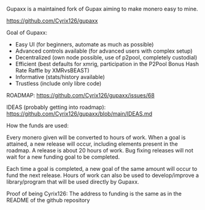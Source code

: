 Gupaxx is a maintained fork of Gupax aiming to make monero easy to mine.

https://github.com/Cyrix126/gupaxx

Goal of Gupaxx:

- Easy UI (for beginners, automate as much as possible)
- Advanced controls available (for advanced users with complex setup)
- Decentralized (own node possible, use of p2pool, completely custodial)
- Efficient (best defaults for xmrig, participation in the P2Pool Bonus Hash Rate Raffle by XMRvsBEAST)
- Informative (stats/history available)
- Trustless (include only libre code)


ROADMAP:
https://github.com/Cyrix126/gupaxx/issues/68

IDEAS (probably getting into roadmap):
https://github.com/Cyrix126/gupaxx/blob/main/IDEAS.md

How the funds are used:

Every monero given will be converted to hours of work. When a goal is attained, a new release will occur, including elements present in the roadmap. A release is about 20 hours of work.
Bug fixing releases will not wait for a new funding goal to be completed.

Each time a goal is completed, a new goal of the same amount will occur to fund the next release.
Hours of work can also be used to develop/improve a library/program that will be used directly by Gupaxx. 



Proof of being Cyrix126:
The address to funding is the same as in the README of the github repository
